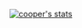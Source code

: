 [![cooper's stats](github-readme-stats-5l5ymz6ab-coopjz.vercel.app/api?username=coopjz)](https://github.com/coopjz/github-readme-stats)
